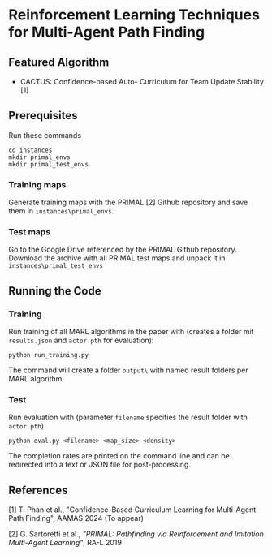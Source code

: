 # Reinforcement Learning Techniques for Multi-Agent Path Finding

## Featured Algorithm

- CACTUS: Confidence-based Auto- Curriculum for Team Update Stability [1]

## Prerequisites
Run these commands
```
cd instances
mkdir primal_envs
mkdir primal_test_envs
```
### Training maps
Generate training maps with the PRIMAL [2] Github repository and save them in `instances\primal_envs`.

### Test maps
Go to the Google Drive referenced by the PRIMAL Github repository. Download the archive with all PRIMAL test maps and unpack it in `instances\primal_test_envs`

## Running the Code

### Training

Run training of all MARL algorithms in the paper with (creates a folder mit `results.json` and `actor.pth` for evaluation):

```
python run_training.py
```

The command will create a folder `output\` with named result folders per MARL algorithm.

### Test

Run evaluation with (parameter `filename` specifies the result folder with `actor.pth`)
```
python eval.py <filename> <map_size> <density>
```

The completion rates are printed on the command line and can be redirected into a text or JSON file for post-processing.

## References

[1] T. Phan et al., "Confidence-Based Curriculum Learning for Multi-Agent Path Finding", AAMAS 2024 (To appear)

[2] G. Sartoretti et al., *"PRIMAL: Pathfinding via Reinforcement and Imitation Multi-Agent Learning"*, RA-L 2019
